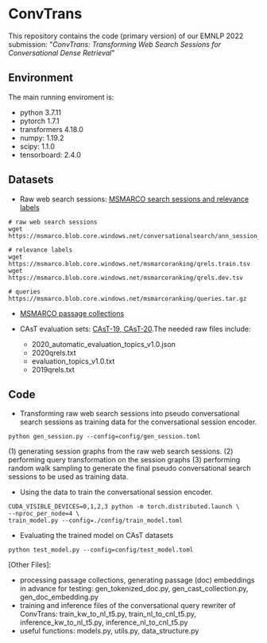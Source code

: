 # ConvTrans
This repository contains the code (primary version) of our EMNLP 2022 submission: "_ConvTrans: Transforming Web Search Sessions for Conversational Dense Retrieval_"

## Environment

The main running enviroment is:
- python 3.7.11
- pytorch 1.7.1
- transformers 4.18.0
- numpy: 1.19.2
- scipy: 1.1.0
- tensorboard: 2.4.0


## Datasets
- Raw web search sessions: [MSMARCO search sessions and relevance labels](https://microsoft.github.io/msmarco/)
```
# raw web search sessions
wget https://msmarco.blob.core.windows.net/conversationalsearch/ann_session_dev.tar.gz 

# relevance labels
wget https://msmarco.blob.core.windows.net/msmarcoranking/qrels.train.tsv
wget https://msmarco.blob.core.windows.net/msmarcoranking/qrels.dev.tsv

# queries
https://msmarco.blob.core.windows.net/msmarcoranking/queries.tar.gz
```

- [MSMARCO passage collections](https://microsoft.github.io/msmarco/)

- CAsT evaluation sets: [CAsT-19, CAsT-20](https://www.treccast.ai/).The needed raw files include:
  - 2020_automatic_evaluation_topics_v1.0.json
  - 2020qrels.txt
  - evaluation_topics_v1.0.txt
  - 2019qrels.txt

## Code
- Transforming raw web search sessions into pseudo conversational search sessions as training data for the conversational session encoder.
```
python gen_session.py --config=config/gen_session.toml
```
(1) generating session graphs from the raw web search sessions.
(2) performing query transformation on the session graphs
(3) performing random walk sampling to generate the final pseudo conversational search sessions to be used as training data.


- Using the data to train the conversational session encoder.
```
CUDA_VISIBLE_DEVICES=0,1,2,3 python -m torch.distributed.launch \
--nproc_per_node=4 \
train_model.py --config=./config/train_model.toml

```

- Evaluating the trained model on CAsT datasets
```
python test_model.py --config=config/test_model.toml
```


[Other Files]:
  - processing passage collections, generating passage (doc) embeddings in advance for testing: gen_tokenized_doc.py, gen_cast_collection.py, gen_doc_embedding.py
  - training and inference files of the conversational query rewriter of ConvTrans: train_kw_to_nl_t5.py, train_nl_to_cnl_t5.py, inference_kw_to_nl_t5.py, inference_nl_to_cnl_t5.py
  - useful functions: models.py, utils.py, data_structure.py
